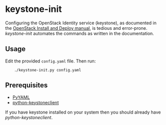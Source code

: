 # keystone-init

Configuring the OpenStack Identity service (keystone), as documented in the
[OpenStack Install and Deploy manual](http://docs.openstack.org/trunk/openstack-compute/install/content/install-keystone.html), is tedious and
error-prone. *keystone-init* automates the commands as written in the
documentation.

## Usage

Edit the provided ``config.yaml`` file. Then run:

		./keystone-init.py config.yaml


## Prerequisites



 * [PyYAML](http://pyyaml.org/)
 * [python-keystoneclient](https://github.com/openstack/python-keystoneclient)

If you have keystone installed on your system then you should already have
*python-keystoneclient*.
